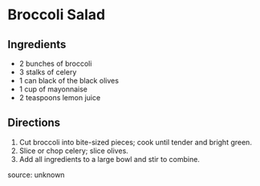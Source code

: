 # Broccoli Salad

## Ingredients

- 2 bunches of broccoli
- 3 stalks of celery
- 1 can black of the black olives
- 1 cup of mayonnaise
- 2 teaspoons lemon juice

## Directions

1. Cut broccoli into bite-sized pieces; cook until tender and bright green.
2. Slice or chop celery; slice olives.
3. Add all ingredients to a large bowl and stir to combine.

source: unknown